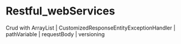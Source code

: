 # Restful_webServices
Crud with ArrayList | CustomizedResponseEntityExceptionHandler | pathVariable | requestBody | versioning
